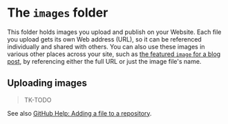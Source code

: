 # The `images` folder

This folder holds images you upload and publish on your Website. Each file you upload gets its own Web address (URL), so it can be referenced individually and shared with others. You can also use these images in various other places across your site, such as [the featured `image` for a blog post](../../_posts/README.md#image), by referencing either the full URL or just the image file's name.

## Uploading images

> TK-TODO

See also [GitHub Help: Adding a file to a repository](https://help.github.com/articles/adding-a-file-to-a-repository/).
